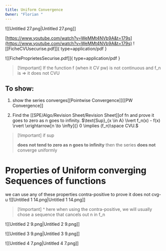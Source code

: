 ```yaml
---
title: Uniform Convergence
Owner: "Florian "
---
```

  
![[Untitled 27.png|Untitled 27.png]]

[https://www.youtube.com/watch?v=WeMMt4NVb9A&t=179s](https://www.youtube.com/watch?v=WeMMt4NVb9A&t=179s)
![[FicheCVUsecurise.pdf]]{ type=application/pdf }

![[FicheProprietesSecurise.pdf]]{ type=application/pdf }


> [!important] If the function f (when it CV pw) is not continuous and f_n is ⇒ it does not CVU
## To show:
1. show the series converges[[Pointwise Convergence]][[PW Convergence]]

2. Find the [[SPE/Algo/Revision Sheet/Revision Sheet]]of fn and prove it goes to zero as n goes to infinity.
$\text{Sup}_{x \in A} \lvert f_n(x) - f(x) \rvert \xrightarrow[n \to \infty]{} 0 \implies (f_n)\space CVU.$

> [!important] if sup
> 
> **does not tend to zero as n goes to infinity** then the series **does not** converge uniformly
# Properties of Uniform converging Sequences of functions
we can use any of these properties contra-positive to prove it does not cvg-u
![[Untitled 1 14.png|Untitled 1 14.png]]


> [!important] ^ here when using the contra-positive, we will usually chose a sequence that cancels out n in f_n
  
![[Untitled 2 9.png|Untitled 2 9.png]]

![[Untitled 3 9.png|Untitled 3 9.png]]

![[Untitled 4 7.png|Untitled 4 7.png]]

